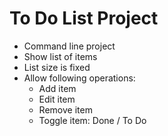 # To Do List Project
* Command line project
* Show list of items
* List size is fixed
* Allow following operations:
    * Add item
    * Edit item
    * Remove item
    * Toggle item: Done / To Do
